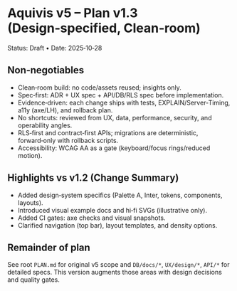 # Aquivis v5 – Plan v1.3 (Design‑specified, Clean‑room)

Status: Draft  •  Date: 2025‑10‑28

## Non‑negotiables
- Clean‑room build: no code/assets reused; insights only.
- Spec‑first: ADR + UX spec + API/DB/RLS spec before implementation.
- Evidence‑driven: each change ships with tests, EXPLAIN/Server‑Timing, a11y (axe/LH), and rollback plan.
- No shortcuts: reviewed from UX, data, performance, security, and operability angles.
- RLS‑first and contract‑first APIs; migrations are deterministic, forward‑only with rollback scripts.
- Accessibility: WCAG AA as a gate (keyboard/focus rings/reduced motion).

## Highlights vs v1.2 (Change Summary)
- Added design‑system specifics (Palette A, Inter, tokens, components, layouts).
- Introduced visual example docs and hi‑fi SVGs (illustrative only).
- Added CI gates: axe checks and visual snapshots.
- Clarified navigation (top bar), layout templates, and density options.

## Remainder of plan
See root `PLAN.md` for original v5 scope and `DB/docs/*`, `UX/design/*`, `API/*` for detailed specs. This version augments those areas with design decisions and quality gates.
